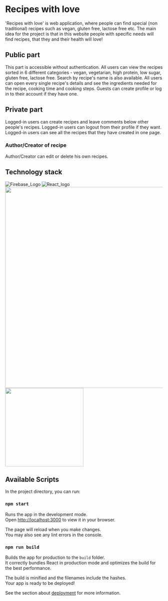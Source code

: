 # Recipes with love 
'Recipes with love' is web application, where people can find special (non traditional) recipes such as vegan, gluten free, lactose free etc. The main idea for the project is that in this website people with specific needs will find recipes, that they and their health will love!

## Public part
This part is accessible without authentication. 
All users can view the recipes sorted in 6 different categories - vegan, vegetarian, high protein, low sugar, gluten free, lactose free. Search by recipe's name is also available. 
All users can open every single recipe's details and see the ingredients needed for the recipe, cooking time and cooking steps. 
Guests can create profile or log in to their account if they have one.

## Private part
Logged-in users can create recipes and leave comments below other people's recipes. 
Logged-in users can logout from their profile if they want. 
Logged-in users can see all the recipes that they have created in one page.
### Author/Creator of recipe
Author/Creator can edit or delete his own recipes.

## Technology stack
![Firebase_Logo](https://user-images.githubusercontent.com/57937530/232789614-f9db1b52-618a-408c-abb6-f416ee5c0c93.png)
![React_logo](https://user-images.githubusercontent.com/57937530/232789955-d7e59f78-45fd-489a-85da-d98b179a3cf2.png)
<img src="https://user-images.githubusercontent.com/57937530/232789614-f9db1b52-618a-408c-abb6-f416ee5c0c93.png" width="1280" height="640">
<img src="https://user-images.githubusercontent.com/57937530/232789955-d7e59f78-45fd-489a-85da-d98b179a3cf2.png" width="250" height="250">
## Available Scripts


In the project directory, you can run:

### `npm start`

Runs the app in the development mode.\
Open [http://localhost:3000](http://localhost:3000) to view it in your browser.

The page will reload when you make changes.\
You may also see any lint errors in the console.

### `npm run build`

Builds the app for production to the `build` folder.\
It correctly bundles React in production mode and optimizes the build for the best performance.

The build is minified and the filenames include the hashes.\
Your app is ready to be deployed!

See the section about [deployment](https://facebook.github.io/create-react-app/docs/deployment) for more information.
